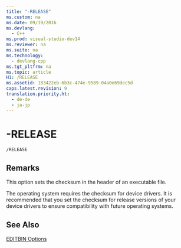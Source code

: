 ```yaml
---
title: "-RELEASE"
ms.custom: na
ms.date: 09/19/2016
ms.devlang: 
  - C++
ms.prod: visual-studio-dev14
ms.reviewer: na
ms.suite: na
ms.technology: 
  - devlang-cpp
ms.tgt_pltfrm: na
ms.topic: article
H1: /RELEASE
ms.assetid: 183422eb-6b3c-474e-9589-04a0e69dec5d
caps.latest.revision: 9
translation.priority.ht: 
  - de-de
  - ja-jp
---
```

# -RELEASE
```  
/RELEASE  
```  
  
## Remarks  
 This option sets the checksum in the header of an executable file.  
  
 The operating system requires the checksum for device drivers. It is recommended that you set the checksum for release versions of your device drivers to ensure compatibility with future operating systems.  
  
## See Also  
 [EDITBIN Options](../vs140/EDITBIN-Options.md)